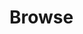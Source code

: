 # Browse


<script>

class Gallery {

  constructor() {
    this.apiBase = `http://bp.bad-harzburg-stiftung.de` // https://lively-kernel.org/bp2021dev    
  }

  async loadAlbums() {
       this.albums = await fetch(this.apiBase ] '/albums/', {
        headers: {
          authorization: "Bearer " +  localStorage["bp2021jwt"] ,
        }
      }).then(r => r.json())
    this.log.textContent = JSON.stringify(this.albums,undefined,  2)    
  }
  
  async selectPicture(picture, element, evt) {
    if (evt.shiftKey) {
      lively.openInspector(picture)
      return 
    }
  
    this.gallery.querySelectorAll(".picture").forEach(ea => ea.classList.remove("selected"))
    element.classList.add("selected")
    this.selected = picture
    this.showDetails(picture, element)
  }
  
  showDetails(picture, element) {
    this.details.querySelector("#title").value = picture.title
    this.details.querySelector("#description").value = picture.description
    let comments = this.details.querySelector("#comments")
    comments.innerHTML = ""
    for(ea of picture.comments) {
      let comment  = <div>{JSON.stringify(ea)}</div>
     comments.appendChild(comment)
    } 
    
    let input = <input value="new comment" keydown={evt => {
      if (evt.keyCode === 13) this.addComment(picture, input.value)
    }}></input>
    comments.appendChild(input)
  }
  
  async api(method=GET, path="/", data={}) {
   let resp = await fetch(  this.apiBase + path, {
        method: method,
        headers: {
          authorization: "Bearer " +  localStorage["bp2021jwt"] ,
          "content-type":  "application/json"
        },
        body: JSON.stringify(data)
    })
    return resp.json()
  }
  
  
  addComment(picture, string) {
    lively.notify("add comment not implemented", string)
    // this.api("/")
   
  }
  
  async browseAlbums() {
     if (!this.albums) await this.loadAlbums()
   
      this.log.innerHTML = ""
      this.gallery.innerHTML = ""
      var album = this.albums[0]
      for(let ea of album.pictures) {
        let element = 
          <div class="picture">
            <img 
              click={evt => 
                this.selectPicture(ea, element, evt)} 
              src={this.apiBase + ea.media.formats.thumbnail.url}>
            </img>
          </div>
        this.gallery.appendChild(element)
      }    
   }
  
  async login() {
    let username = localStorage["bp2021username"] || "user@foo"
    username = await lively.prompt("username", username)

    localStorage["bp2021username"] = username

    var password = await lively.prompt("password", "", custom => {
      custom.get("#prompt").setAttribute("type", "password")
    })

    var resp = await fetch(apiBase + '/auth/local', {
        method: "POST",
        headers: {
          "content-type":  "application/json"
        },
        body: JSON.stringify({
          identifier: username,
          password: password,
        })
      })

    if (resp.status == 200) {
      loginButton.style.background = "green"
    } else {
      loginButton.style.background = "red" 
    }
    var loginData = await resp.json()
    this.result.textContent = JSON.stringify(loginData, undefined, 2)
    localStorage["bp2021jwt"] = loginData.jwt 
  }

  async logout() {
      delete localStorage["bp2021jwt"] 
      lively.notify("logged out")
      this.log.textContent = ""
      this.loginButton.style.background = "" 
  }
 
  async updateTitle() {
    var picture = this.selected
    var title = this.details.querySelector("#title").value
    lively.notify("update picture " + picture.id +" title: " + title)
    var result = await this.api("PUT", "/pictures/" + picture.id, {
      id: picture.id,
      title: title
    })
    
    lively.notify("result", JSON.stringify(result))
    
    // refresh data... we could actually use "result" instead
    // this.loadAlbums()
    
    picture.title = result.title // take the data from server?
    
  }
 
  createUI(ctx) {  
    this.loginButton = <button click={() => this.login()}>login</button>
    this.logoutButton = <button click={() => this.logout()}>logout</button>
 
    this.log = document.createElement("pre");
    this.gallery = <div></div>
    this.details = <div>
      title: <input id="title" 
        keydown={evt => {if (evt.keyCode === 13) this.updateTitle()}}></input><br />
      description: <input id="description"></input>
      <ul id="comments">
      </ul>
    </div>

    var albumsButton = <button click={async () => {
      this.loadAlbums()
    }}>albums</button>

    var browseButton = <button click={async () => {
      this.browseAlbums()

    }}>browse</button>
  
  
    let style = document.createElement("style")
    style.textContent = `
      div.picture {
        display: inline-block;
        padding: 5px
      }
      
      div.picture.selected {
        outline: 2px solid blue;
      }
    `

    var pane = <div>
      {style}
      {this.loginButton}
      {this.logoutButton}
      {albumsButton}
      {browseButton}
      {this.log}
      {this.gallery}
      {this.details}
    </div>;
    pane.model = this // for debugging
     
    this.browseAlbums()
    return pane  
  }
}
new Gallery().createUI(this)
</script>




